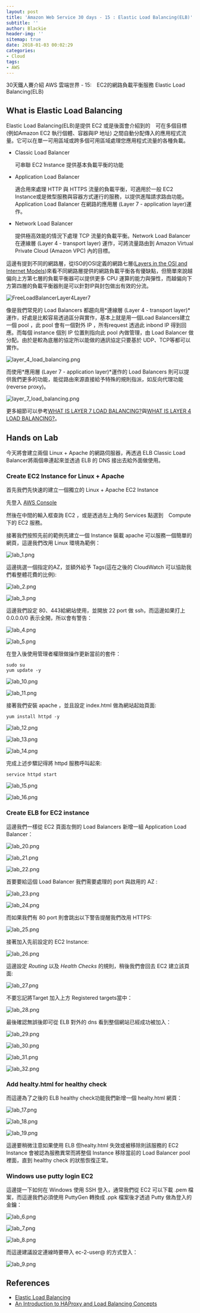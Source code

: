 ```yaml
---
layout: post
title: 'Amazon Web Service 30 days - 15 : Elastic Load Balancing(ELB)'
subtitle: ''
author: Blackie
header-img: ''
sitemap: true
date: 2018-01-03 00:02:29
categories:
- Cloud
tags:
- AWS
---
```


30天鐵人賽介紹 AWS 雲端世界 - 15:　EC2的網路負載平衡服務 Elastic Load Balancing(ELB)

<!-- More -->

## What is Elastic Load Balancing ##

Elastic Load Balancing(ELB)是提供 EC2 或是後面會介紹到的　可在多個目標(例如Amazon EC2 執行個體、容器與IP 地址) 之間自動分配傳入的應用程式流量。它可以在單一可用區域或跨多個可用區域處理您應用程式流量的各種負載。

- Classic Load Balancer

    可串聯 EC2 Instance 提供基本負載平衡的功能

- Application Load Balancer

    適合用來處理 HTTP 與 HTTPS 流量的負載平衡，可適用於一般 EC2 Instance或是微型服務與容器方式運行的服務，以提供進階請求路由功能。Application Load Balancer 在網路的應用層 (Layer 7 - application layer)運作。

- Network Load Balancer

    提供極高效能的情況下處理 TCP 流量的負載平衡。Network Load Balancer 在連線層 (Layer 4 - transport layer) 運作，可將流量路由到 Amazon Virtual Private Cloud (Amazon VPC) 內的目標。

這邊有提到不同的網路層，從ISO的OSI定義的網路七層([Layers in the OSI and Internet Models](https://www.nginx.com/resources/glossary/layer-4-load-balancing/#layers))來看不同網路層提供的網路負載平衡各有優缺點，但簡單來說越偏向上方第七層的負載平衡器可以提供更多 CPU 運算的能力與彈性，而越偏向下方第四層的負載平衡器則是可以針對IP與封包做出有效的分流。

![FreeLoadBalancerLayer4Layer7](FreeLoadBalancerLayer4Layer7.jpg)

像是我們常見的 Load Balancers 都趨向用*連線層 (Layer 4 - transport layer)*運作，好處是比較容易透過區分與實作，基本上就是用一個Load Balancers建立一個 pool ，此 pool 會有一個對外 IP ，所有request 透過此 inbond IP 得到回應。而每個 instance 個別 IP 位置則指向此 pool 內做管理，由 Load Balancer 做分配。由於是較為底層的協定所以能做的通訊協定只要基於 UDP、TCP等都可以實作。

![layer_4_load_balancing.png](layer_4_load_balancing.png)

而使用*應用層 (Layer 7 - application layer)*運作的 Load Balancers 則可以提供我們更多的功能，能從路由來源直接給予特殊的規則指派，如反向代理功能(reverse proxy)。

![layer_7_load_balancing.png](layer_7_load_balancing.png)

更多細節可以參考[WHAT IS LAYER 7 LOAD BALANCING?](https://www.nginx.com/resources/glossary/layer-7-load-balancing/)與[WHAT IS LAYER 4 LOAD BALANCING?](https://www.nginx.com/resources/glossary/layer-4-load-balancing/)。

## Hands on Lab ##

今天將會建立兩個 Linux + Apache 的網路伺服器，再透過 ELB Classic Load Balancer將兩個串連起來並透過 ELB 的 DNS 接出去給外面做使用。

### Create EC2 Instance for Linux + Apache ###

首先我們先快速的建立一個獨立的 Linux + Apache EC2 Instance

先登入 [AWS Console](https://console.aws.amazon.com/console/home)

然後在中間的輸入框查詢 EC2 ，或是透過左上角的 Services 點選到　Compute　下的 EC2 服務。

接著我們按照先前的範例先建立一個 Instance 裝載 apache 可以服務一個簡單的網頁，這邊我們改用 Linux 環境為範例：

![lab_1.png](lab_1.png)

這邊挑選一個指定的AZ，並額外給予 Tags(這在之後的 CloudWatch 可以協助我們看整體花費的比例):

![lab_2.png](lab_2.png)

![lab_3.png](lab_3.png)

這邊我們設定 80、443給網站使用，並開放 22 port 做 ssh，而這邊如果打上 0.0.0.0/0 表示全開，所以會有警告：

![lab_4.png](lab_4.png)

![lab_5.png](lab_5.png)

在登入後使用管理者權限做操作更新當前的套件：

    sudo su
    yum update -y

![lab_10.png](lab_10.png)

![lab_11.png](lab_11.png)

接著我們安裝 apache ，並且設定 index.html 做為網站起始頁面:

    yum install httpd -y

![lab_12.png](lab_12.png)

![lab_13.png](lab_13.png)

![lab_14.png](lab_14.png)

完成上述步驟記得將 httpd 服務呼叫起來:

    service httpd start

![lab_15.png](lab_15.png)

![lab_16.png](lab_16.png)

### Create ELB for EC2 instance ###

這邊我們一樣從 EC2 頁面左側的 Load Balancers 新增一組 Application Load Balancer：

![lab_20.png](lab_20.png)

![lab_21.png](lab_21.png)

![lab_22.png](lab_22.png)

首要要給這個 Load Balancer 我們需要處理的 port 與啟用的 AZ :

![lab_23.png](lab_23.png)

![lab_24.png](lab_24.png)

而如果我們有 80 port 則會跳出以下警告提醒我們改用 HTTPS: 

![lab_25.png](lab_25.png)

接著加入先前設定的 EC2 Instance:

![lab_26.png](lab_26.png)

這邊設定 *Routing* 以及 *Health Checks* 的規則，稍後我們會回去 EC2 建立該頁面:

![lab_27.png](lab_27.png)

不要忘記將Target 加入上方 Registered targets當中：

![lab_28.png](lab_28.png)

最後確認無誤後即可從 ELB 對外的 dns 看到整個網站已經成功被加入：

![lab_29.png](lab_29.png)

![lab_30.png](lab_30.png)

![lab_31.png](lab_31.png)

![lab_32.png](lab_32.png)

### Add healty.html for healthy check ###

而這邊為了之後的 ELB healthy check功能我們新增一個 healty.html 網頁：

![lab_17.png](lab_17.png)

![lab_18.png](lab_18.png)

![lab_19.png](lab_19.png)

這邊要稍微注意如果使用 ELB 但healty.html 失效或被移除則該服務的 EC2 Instance 會被認為服務異常而將整個 Instance 移除當前的 Load Balancer pool 裡面，直到 healthy check 的狀態恢復正常。

### Windows use putty login EC2 ###

這邊提一下如何在 Windows 使用 SSH 登入，通常我們從 EC2 可以下載 .pem 檔案，而這邊我們必須使用 PuttyGen 轉換成 .ppk 檔案後才透過 Putty 做為登入的金鑰：

![lab_6.png](lab_6.png)

![lab_7.png](lab_7.png)

![lab_8.png](lab_8.png)

而這邊建議設定連線時要帶入 ec-2-user@<RemoteDomain> 的方式登入：

![lab_9.png](lab_9.png)

## References ##

- [Elastic Load Balancing](https://aws.amazon.com/elasticloadbalancing/?nc1=h_ls)
- [An Introduction to HAProxy and Load Balancing Concepts](https://www.digitalocean.com/community/tutorials/an-introduction-to-haproxy-and-load-balancing-concepts)